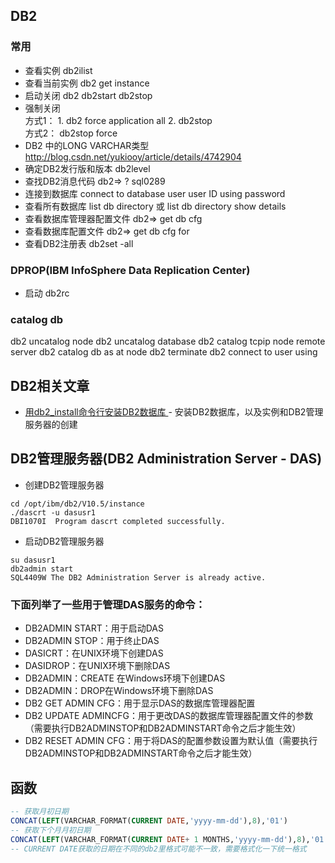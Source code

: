 ## DB2
### 常用
- 查看实例 db2ilist
- 查看当前实例 db2 get instance
- 启动关闭 db2 db2start db2stop
- 强制关闭  
方式1： 1. db2 force application all 2. db2stop  
方式2： db2stop force  
- DB2 中的LONG VARCHAR类型 http://blog.csdn.net/yukiooy/article/details/4742904
- 确定DB2发行版和版本 db2level
- 查找DB2消息代码 db2=> ? sql0289
- 连接到数据库 connect to database user user ID using password
- 查看所有数据库 list db directory 或 list db directory show details
- 查看数据库管理器配置文件 db2=> get db cfg
- 查看数据库配置文件 db2=> get db cfg for <database>
- 查看DB2注册表 db2set -all

### DPROP(IBM InfoSphere Data Replication Center)
- 启动 db2rc

### catalog db
db2 uncatalog node <node name>
db2 uncatalog database <db alise name>
db2 catalog tcpip node <node name> remote <ip> server <port>
db2 catalog db <db name> as <db alise name> at node <node name>
db2 terminate
db2 connect to <db alise name> user <user> using <password>

## DB2相关文章
* [用db2_install命令行安装DB2数据库 ](http://blog.csdn.net/flcandclf/article/details/7634754) - 安装DB2数据库，以及实例和DB2管理服务器的创建

## DB2管理服务器(DB2 Administration Server - DAS)
- 创建DB2管理服务器  
```
cd /opt/ibm/db2/V10.5/instance  
./dascrt -u dasusr1
DBI1070I  Program dascrt completed successfully.
```
- 启动DB2管理服务器  
```
su dasusr1  
db2admin start
SQL4409W The DB2 Administration Server is already active.
```

### 下面列举了一些用于管理DAS服务的命令：
- DB2ADMIN START：用于启动DAS
- DB2ADMIN STOP：用于终止DAS
- DASICRT：在UNIX环境下创建DAS
- DASIDROP：在UNIX环境下删除DAS
- DB2ADMIN：CREATE 在Windows环境下创建DAS
- DB2ADMIN：DROP在Windows环境下删除DAS
- DB2 GET ADMIN CFG：用于显示DAS的数据库管理器配置
- DB2 UPDATE ADMINCFG：用于更改DAS的数据库管理器配置文件的参数（需要执行DB2ADMINSTOP和DB2ADMINSTART命令之后才能生效）
- DB2 RESET ADMIN CFG：用于将DAS的配置参数设置为默认值（需要执行DB2ADMINSTOP和DB2ADMINSTART命令之后才能生效）

## 函数
```sql
-- 获取月初日期
CONCAT(LEFT(VARCHAR_FORMAT(CURRENT DATE,'yyyy-mm-dd'),8),'01')
-- 获取下个月月初日期
CONCAT(LEFT(VARCHAR_FORMAT(CURRENT DATE+ 1 MONTHS,'yyyy-mm-dd'),8),'01')
-- CURRENT DATE获取的日期在不同的db2里格式可能不一致，需要格式化一下统一格式
```
